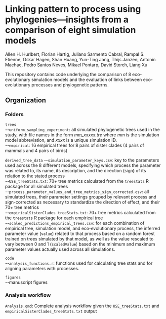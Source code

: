 # Linking pattern to process using phylogenies—insights from a comparison of eight simulation models

Allen H. Hurlbert, Florian Hartig, Juliano Sarmento Cabral, Rampal S. Etienne, Oskar Hagen, Shan Huang, Yun-Ting Jang, Thijs Janzen, Antonin Machac, Pedro Santos Neves, Mikael Pontarp, David Storch, Liang Xu  

This repository contains code underlying the comparison of 8 eco-evolutionary simulation models and the evaluation of links between eco-evolutionary processes and phylogenetic patterns.  

## Organization  

### Folders  
`trees`  
--`uniform_sampling_experiment`: all simulated phylogenetic trees used in the study, with file names in the form *mm_xxxxx.tre* where *mm* is the simulation model abbreviation, and *xxxx* is a unique simulation ID.  
--`empirical`: 16 empirical trees for 8 pairs of sister clades (4 pairs of mammals and 4 pairs of birds)

`derived_tree_data`
--`simulation_parameter_keys.csv`: key to the parameters used across the 8 different models, specifying which process the parameter was related to, its name, its description, and the direction (sign) of its relation to the stated process  
--`USE_treeStats.txt`: 70+ tree metrics calculated from the `treestats` R package for all simulated trees  
--`process_parameter_values_and_tree_metrics_sign_corrected.csv`: all simulated trees, their parameter settings grouped by relevant process and sign-corrected as necessary to standardize the direction of effect, and their 70+ tree metrics  
--`empiricalSisterClades_treeStats.txt`: 70+ tree metrics calculated from the `treestats` R package for each empirical tree  
--`scaled_predictions_empirical_trees.csv`: for each combination of empirical tree, simulation model, and eco-evolutionary process, the inferred parameter value (`value`) related to that process based on a random forest trained on trees simulated by that model, as well as the value rescaled to vary between 0 and 1 (`scaledValue`) based on the minimum and maximum parameter values actually used across all simulations.  

`code`  
--`analysis_functions.r`: functions used for calculating tree stats and for aligning parameters with processes.  

`figures`  
--manuscript figures

### Analysis workflow
`Analysis.qmd`: Complete analysis workflow given the `USE_treeStats.txt` and `empiricalSisterClades_treeStats.txt` output  
